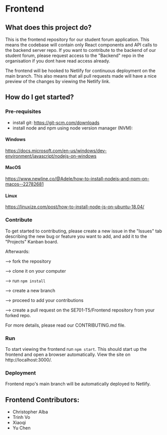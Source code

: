 # Frontend
## What does this project do?
This is the frontend repository for our student forum application. This means the codebase will contain only React components and API calls to the backend server repo. If you want to contribute to the backend of our student forum, please request access to the "Backend" repo in the organisation if you dont have read access already.

The frontend will be hooked to Netlify for continuous deployment on the main branch. This also means that all pull requests made will have a nice preview of the changes by viewing the Netlify link.

## How do I get started?

### Pre-requisites
- install git: https://git-scm.com/downloads
- install node and npm using node version manager (NVM): 
#### Windows
https://docs.microsoft.com/en-us/windows/dev-environment/javascript/nodejs-on-windows

#### MacOS
https://www.newline.co/@Adele/how-to-install-nodejs-and-npm-on-macos--22782681

#### Linux
https://linuxize.com/post/how-to-install-node-js-on-ubuntu-18.04/

### Contribute
To get started to contributing, please create a new issue in the "Issues" tab describing the new bug or feature you want to add, and add it to the "Projects" Kanban board. 

Afterwards: 

  --> fork the repository 
  
  --> clone it on your computer 
  
  --> run ```npm install```
  
  --> create a new branch
  
  --> proceed to add your contributions
  
  --> create a pull request on the SE701-T5/Frontend repository from your forked repo. 
  
For more details, please read our CONTRIBUTING.md file.

### Run
To start viewing the frontend run ```npm start```. This should start up the frontend and open a browser automatically. View the site on http://localhost:3000/.

### Deployment
Frontend repo's main branch will be automatically deployed to Netlify.

## Frontend Contributors: 
- Christopher Alba
- Trinh Vo
- Xiaoqi
- Yu Chen

